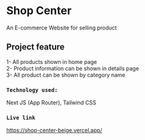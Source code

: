 # Shop Center

An E-commerce Website for selling product

## Project feature

1- All products shown in home page</br>
2- Product information can be shown in details page</br>
3- All product can be shown by category name</br>

### `Technology used:`

Next JS (App Router), Tailwind CSS</br>

### `Live link`

https://shop-center-beige.vercel.app/

